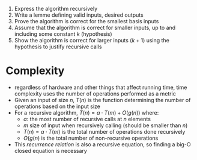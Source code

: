 1. Express the algorithm recursively
2. Write a lemme defining valid inputs, desired outputs
3. Prove the algorithm is correct for the smallest basis inputs
4. Assume that the algorithm is correct for smaller inputs, up to and including some constant $k$ (hypothesis)
5. Show the algorithm is correct for larger inputs ($k+1$) using the hypothesis to justify recursive calls

# Complexity
- regardless of hardware and other things that affect running time, time complexity uses the number of operations performed as a metric
- Given an input of size $n$, $T(n)$ is the function determining the number of operations based on the input size
- For a recursive algorithm, $T(n) = a \cdot T(m) + O(g(n))$ where:
	- $a$: the most number of recursive calls at $n$ elements
	- $m$ size of input when recursively calling (should be smaller than $n$)
	- $T(n) = a \cdot T(m)$ is the total number of operations done recursively
	- $O(g(n)$ is the total number of non-recursive operations
- This *recurrence relation* is also a recursive equation, so finding a big-O closed equation is necessary
